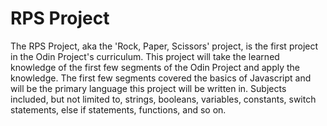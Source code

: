 # RPS Project

The RPS Project, aka the 'Rock, Paper, Scissors' project, is the first project in the Odin Project's curriculum.
This project will take the learned knowledge of the first few segments of the Odin Project and apply the knowledge.
The first few segments covered the basics of Javascript and will be the primary language this project will be written in.
Subjects included, but not limited to, strings, booleans, variables, constants, switch statements, else if statements, functions, and so on.
